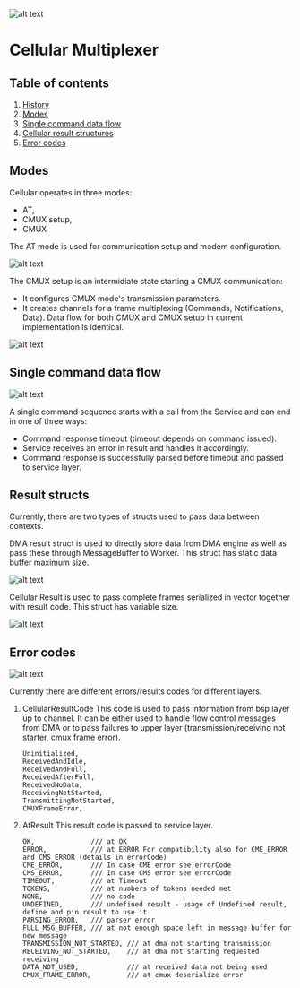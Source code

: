 ![alt text](./doc/Images/mudita_logo.png "MUDITA")

# Cellular Multiplexer

## Table of contents
1. [History](#history)
2. [Modes](#modes)
3. [Single command data flow](#singlecmd)
5. [Cellular result structures](#result)
6. [Error codes](#errors)

## Modes <a name="modes"></a>
Cellular operates in three modes:
 - AT,
 - CMUX setup,
 - CMUX

The AT mode is used for communication setup and modem configuration.

![alt text](./doc/Images/at_mode.svg "Flow diagram for at mode")

The CMUX setup is an intermidiate state starting a CMUX communication:
 - It configures CMUX mode's transmission parameters.
 - It creates channels for a frame multiplexing (Commands, Notifications, Data).
Data flow for both CMUX and CMUX setup in current implementation is identical.

![alt text](./doc/Images/mux_mode.svg "Flow diagram for mux mode")

## Single command data flow <a name="singlecmd"></a>
![alt text](./doc/Images/single_cmd_transmission.png "Single command sequence")

A single command sequence starts with a call from the Service and can end in one of three ways:
 - Command response timeout (timeout depends on command issued).
 - Service receives an error in result and handles it accordingly. 
 - Command response is successfully parsed before timeout and passed to service layer.

## Result structs <a name="result"></a>

Currently, there are two types of structs used to pass data between contexts.

DMA result struct is used to directly store data from DMA engine as well as pass these through 
MessageBuffer to Worker. This struct has static data buffer maximum size.

![alt text](./doc/Images/dma_result_struct.png "Dma result struct")

Cellular Result is used to pass complete frames serialized in vector together with 
result code. This struct has variable size.

![alt text](./doc/Images/cellular_result_struct.png "Cellular result struct")

## Error codes <a name="errors"></a>


![alt text](./Images/class_channel.png "Class diagram for channel")

Currently there are different errors/results codes for different layers.

  1. CellularResultCode
     This code is used to pass information from bsp layer up to channel.
     It can be either used to handle flow control messages from DMA or 
     to pass failures to upper layer (transmission/receiving not starter, 
     cmux frame error).

     ```
     Uninitialized,
     ReceivedAndIdle,
     ReceivedAndFull,
     ReceivedAfterFull,
     ReceivedNoData,
     ReceivingNotStarted,
     TransmittingNotStarted,
     CMUXFrameError, 
     ```

  2. AtResult
     This result code is passed to service layer. 

        ```
        OK,              /// at OK
        ERROR,           /// at ERROR For compatibility also for CME_ERROR and CMS_ERROR (details in errorCode)
        CME_ERROR,       /// In case CME error see errorCode
        CMS_ERROR,       /// In case CMS error see errorCode
        TIMEOUT,         /// at Timeout
        TOKENS,          /// at numbers of tokens needed met
        NONE,            /// no code
        UNDEFINED,       /// undefined result - usage of Undefined result, define and pin result to use it
        PARSING_ERROR,   /// parser error
        FULL_MSG_BUFFER, /// at not enough space left in message buffer for new message
        TRANSMISSION_NOT_STARTED, /// at dma not starting transmission
        RECEIVING_NOT_STARTED,    /// at dma not starting requested receiving
        DATA_NOT_USED,            /// at received data not being used
        CMUX_FRAME_ERROR,         /// at cmux deserialize error
        ```
